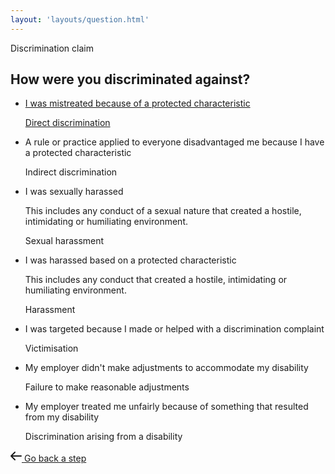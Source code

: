 ```yaml
---
layout: 'layouts/question.html'
---
```


<section class="Card">
  <div class="Card-segment">
    <div class="u-fs--1 u-case--upper u-margin-b-e--lg">Discrimination claim</div>
    <h1 class="Card-heading">How were you discriminated against?</h1>
    <ul class="LinkList" role="list">
      <li>
        <a href="{{ '/discrimination/direct/' | url }}" class="LinkBlock">
          <p>
            I was mistreated because of a protected characteristic
          </p>
          <p class="ClaimLabel">
            Direct discrimination
          </p>
        </a>
      </li>
      <li>
        <a class="LinkBlock">
          <p>
            A rule or practice applied to everyone disadvantaged me because I have a protected characteristic
          </p>
          <p class="ClaimLabel">
            Indirect discrimination
          </p>
        </a>
      </li>
      <li>
        <a class="LinkBlock">
          <p>
            I was sexually harassed
          </p>
          <p class="HelpText">
            This includes any conduct of a sexual nature that created a hostile, intimidating or humiliating environment.
          </p>
          <p class="ClaimLabel">
            Sexual harassment
          </p>
        </a>
      </li>
      <li>
        <a class="LinkBlock">
          <p>
            I was harassed based on a protected characteristic
          </p>
          <p class="HelpText">
            This includes any conduct that created a hostile, intimidating or humiliating environment.
          </p>
          <p class="ClaimLabel">
            Harassment
          </p>
        </a>
      </li>
      <li>
        <a class="LinkBlock">
          <p>
            I was targeted because I made or helped with a discrimination complaint
          </p>
          <p class="ClaimLabel">
            Victimisation
          </p>
        </a>
      </li>
      <li>
        <a class="LinkBlock">
          <p>
            My employer didn't make adjustments to accommodate my disability
          </p>
          <p class="ClaimLabel">
            Failure to make reasonable adjustments
          </p>
        </a>
      </li>
      <li>
        <a class="LinkBlock">
          <p>
            My employer treated me unfairly because of something that resulted from my disability
          </p>
          <p class="ClaimLabel">
            Discrimination arising from a disability
          </p>
        </a>
      </li>
    </ul>
  </div>
  <div class="Card-segment">
    <div class="ButtonGroup">
      <a href="/new-claim/" class="Button Button--ghost">
      <svg class="Icon" fill="none" xmlns="http://www.w3.org/2000/svg" viewBox="0 0 18 18" height="18" width="18"><path d="M17 9H1m0 0 6-6M1 9l6 6" stroke="currentColor" stroke-linecap="round" stroke-linejoin="round" stroke-width="2"/></svg>
      <span class="Button-label">
        Go back a step
      </span>
    </a>
    </div>
  </div>
</section>